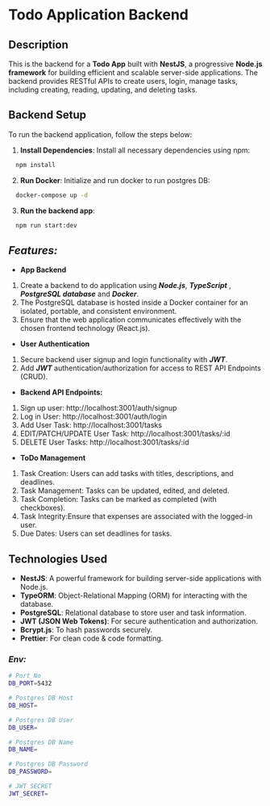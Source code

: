 #  Todo Application Backend

## Description
This is the backend for a **Todo App** built with **NestJS**, a progressive **Node.js framework** for building efficient and scalable server-side applications. The backend provides RESTful APIs to create users, login, manage tasks, including creating, reading, updating, and deleting tasks.

## Backend Setup

To run the backend application, follow the steps below:

1. **Install Dependencies**:
   Install all necessary dependencies using npm:

```bash
  npm install
```

2. **Run Docker**:
   Initialize and run docker to run postgres DB:

```bash
  docker-compose up -d   
```

3. **Run the backend app**:

```bash
  npm run start:dev
```

## ***Features:***

* **App Backend**
1)  Create a backend to do application using ***Node.js***, ***TypeScript*** , ***PostgreSQL database*** and ***Docker***.
2)  The PostgreSQL database is hosted inside a Docker container for an isolated, portable, and consistent environment.
2)  Ensure that the web application communicates effectively with the chosen frontend technology (React.js).

* **User Authentication**
1) Secure backend user signup and login functionality with ***JWT***.
2) Add ***JWT*** authentication/authorization for access to REST API Endpoints (CRUD).


* **Backend API Endpoints:**
1) Sign up user: http://localhost:3001/auth/signup
2) Log in User: http://localhost:3001/auth/login
3) Add User Task: http://localhost:3001/tasks
4) EDIT/PATCH/UPDATE User Task: http://localhost:3001/tasks/:id 
5) DELETE User Tasks: http://localhost:3001/tasks/:id


* **ToDo Management**
1) Task Creation: Users can add tasks with titles, descriptions, and deadlines.
2) Task Management: Tasks can be updated, edited, and deleted.
3) Task Completion: Tasks can be marked as completed (with checkboxes).
4) Task Integrity:Ensure that expenses are associated with the logged-in user.
5) Due Dates: Users can set deadlines for tasks.

## Technologies Used

- **NestJS**: A powerful framework for building server-side applications with Node.js.
- **TypeORM**: Object-Relational Mapping (ORM) for interacting with the database.
- **PostgreSQL**: Relational database to store user and task information.
- **JWT (JSON Web Tokens)**: For secure authentication and authorization.
- **Bcrypt.js**: To hash passwords securely.
- **Prettier**: For clean code & code formatting.

### ***Env:***
```bash
# Port No
DB_PORT=5432

# Postgres DB Host
DB_HOST=

# Postgres DB User
DB_USER=

# Postgres DB Name
DB_NAME=

# Postgres DB Password
DB_PASSWORD=

# JWT SECRET
JWT_SECRET=

```